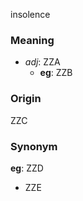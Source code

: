 insolence
### Meaning
+ _adj_: ZZA
    + __eg__: ZZB

### Origin

ZZC

### Synonym

__eg__: ZZD

+ ZZE


